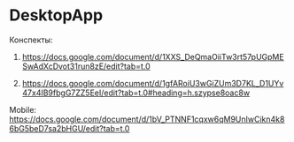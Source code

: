 # DesktopApp

Конспекты:
1. https://docs.google.com/document/d/1XXS_DeQmaOiiTw3rt57pUGpMESwAdXcDvot31run8zE/edit?tab=t.0

2. https://docs.google.com/document/d/1gfARoiU3wGiZUm3D7KL_D1UYv47x4IB9fbgG7ZZ5EeI/edit?tab=t.0#heading=h.szypse8oac8w

Mobile: https://docs.google.com/document/d/1bV_PTNNF1cqxw6qM9UnIwCikn4k86bG5beD7sa2bHGU/edit?tab=t.0
